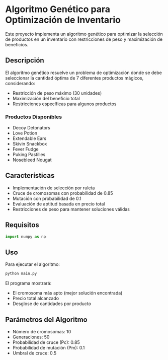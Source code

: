 # Algoritmo Genético para Optimización de Inventario

Este proyecto implementa un algoritmo genético para optimizar la selección de productos en un inventario con restricciones de peso y maximización de beneficios.

## Descripción

El algoritmo genético resuelve un problema de optimización donde se debe seleccionar la cantidad óptima de 7 diferentes productos mágicos, considerando:
- Restricción de peso máximo (30 unidades)
- Maximización del beneficio total
- Restricciones específicas para algunos productos

### Productos Disponibles
- Decoy Detonators
- Love Potion 
- Extendable Ears
- Skivin Snackbox
- Fever Fudge
- Puking Pastilles
- Nosebleed Nougat

## Características

- Implementación de selección por ruleta
- Cruce de cromosomas con probabilidad de 0.85
- Mutación con probabilidad de 0.1
- Evaluación de aptitud basada en precio total
- Restricciones de peso para mantener soluciones válidas

## Requisitos

```python
import numpy as np
```

## Uso

Para ejecutar el algoritmo:

```python
python main.py
```

El programa mostrará:
- El cromosoma más apto (mejor solución encontrada)
- Precio total alcanzado
- Desglose de cantidades por producto

## Parámetros del Algoritmo

- Número de cromosomas: 10
- Generaciones: 50
- Probabilidad de cruce (Pc): 0.85
- Probabilidad de mutación (Pm): 0.1
- Umbral de cruce: 0.5

